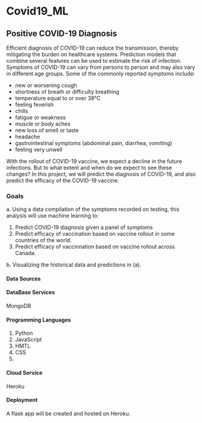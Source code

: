 # Covid19_ML

## Positive COVID-19  Diagnosis
Efficient diagnosis of COVID-19 can reduce the transmission, thereby mitigating the burden on healthcare systems. Prediction models that combine several features can be used to estimate the risk of infection. Symptoms of COVID-19 can vary from persons to person and may also vary in different age groups. Some of the commonly reported symptoms include:
* new or worsening cough
* shortness of breath or difficulty breathing
* temperature equal to or over 38°C
* feeling feverish
* chills
* fatigue or weakness
* muscle or body aches
* new loss of smell or taste
* headache
* gastrointestinal symptoms (abdominal pain, diarrhea, vomiting)
* feeling very unwell

With the rollout of COVID-19 vaccine, we expect a decline in the future infections. But to what extent and when do we expect to see these changes? 
In this project, we will predict the diagnosis of COVID-19, and also predict the efficacy of the COVID-19 vaccine.

### Goals
a.  Using a data compilation of the symptoms recorded on testing, this analysis will use machine learning to:

1. Predict COVID-19 diagnosis given a panel of symptoms
2. Predict efficacy of vaccination based on vaccine rollout in some countries of the world.
3. Predict efficacy of vaccinnation based on vaccine rollout across Canada.

b. Visualizing the historical data and predictions in (a).

#### Data Sources

#### DataBase Services
MongoDB

#### Programming Languages
1. Python
2. JavaScript
3. HMTL
4. CSS
5. 

#### Cloud Service
Heroku

#### Deployment
A flask app will be created and hosted on Heroku.
